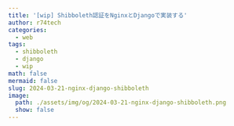 ```yaml
---
title: '[wip] Shibboleth認証をNginxとDjangoで実装する'
author: r74tech
categories:
  - web
tags:
  - shibboleth
  - django
  - wip
math: false
mermaid: false
slug: 2024-03-21-nginx-django-shibboleth
image:
  path: ./assets/img/og/2024-03-21-nginx-django-shibboleth.png
  show: false
---
```


